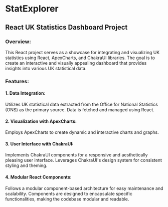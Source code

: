 # StatExplorer

## React UK Statistics Dashboard Project

### Overview:

This React project serves as a showcase for integrating and visualizing UK statistics using React, ApexCharts, and ChakraUI libraries. The goal is to create an interactive and visually appealing dashboard that provides insights into various UK statistical data.

### Features:

#### 1. Data Integration:

Utilizes UK statistical data extracted from the Office for National Statistics (ONS) as the primary source.
Data is fetched and managed using React.

#### 2. Visualization with ApexCharts:

Employs ApexCharts to create dynamic and interactive charts and graphs.

#### 3. User Interface with ChakraUI:

Implements ChakraUI components for a responsive and aesthetically pleasing user interface.
Leverages ChakraUI's design system for consistent styling and theming.

#### 4. Modular React Components:

Follows a modular component-based architecture for easy maintenance and scalability.
Components are designed to encapsulate specific functionalities, making the codebase modular and readable.
